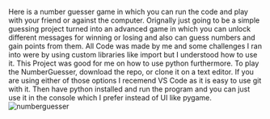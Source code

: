 Here is a number guesser game in which you can run the code and play with your friend or against the computer. Orignally just going to be a simple guessing project turned into an advanced game in which you can unlock different messages for winning or losing and also can guess numbers and gain points from them.
All Code was made by me and some challenges I ran into were by using custom libraries like import but I understood how to use it. This Project was good for me on how to use python furthermore. 
To play the NumberGuesser, download the repo, or clone it on a text editor. If you are using either of those options I recemend VS Code as it is easy to use git with it. Then have python installed and run the program and you can just use it in the console which I prefer instead of UI like pygame.
![numberguesser](https://github.com/user-attachments/assets/4f5036a4-c33d-4362-b32a-78660f10b5ad)
